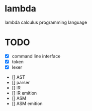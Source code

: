 # lambda
lambda calculus programming language


# TODO
- [x] command line interface
- [x] token
- [x] lexer
- [] AST
- [] parser
- [] IR
- [] IR emition
- [] ASM
- [] ASM emition


